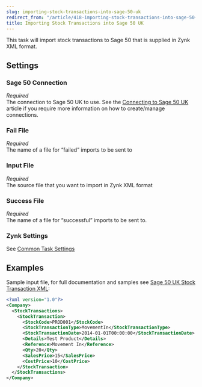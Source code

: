 ```yaml
---
slug: importing-stock-transactions-into-sage-50-uk
redirect_from: "/article/418-importing-stock-transactions-into-sage-50-uk"
title: Importing Stock Transactions into Sage 50 UK
---
```

This task will import stock transactions to Sage 50 that is supplied in Zynk XML format.

## Settings
### Sage 50 Connection
_Required_  
The connection to Sage 50 UK to use.  See the [Connecting to Sage 50 UK](connecting-to-sage-50-uk) article if you require more information on how to create/manage connections.

### Fail File
_Required_  
The name of a file for “failed” imports to be sent to   

### Input File
_Required_  
The source file that you want to import in Zynk XML format   

### Success File
_Required_  
The name of a file for “successful” imports to be sent to.  

### Zynk Settings
See [Common Task Settings](common-task-settings)

## Examples
Sample input file, for full documentation and samples see [Sage 50 UK Stock Transaction XML](sage-50-uk-stock-transaction-xml):  

```xml
<?xml version="1.0"?>
<Company>
  <StockTransactions>
    <StockTransaction>
      <StockCode>PROD001</StockCode>
      <StockTransactionType>MovementIn</StockTransactionType>
      <StockTransactionDate>2014-01-01T00:00:00</StockTransactionDate>
      <Details>Test Product</Details>
      <Reference>Movement In</Reference>
      <Qty>20</Qty>
      <SalesPrice>15</SalesPrice>
      <CostPrice>10</CostPrice>
    </StockTransaction>
  </StockTransactions>
</Company>
```